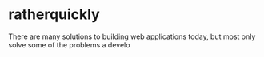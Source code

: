 # ratherquickly

There are many solutions to building web applications today, but most only solve some of the problems a develo